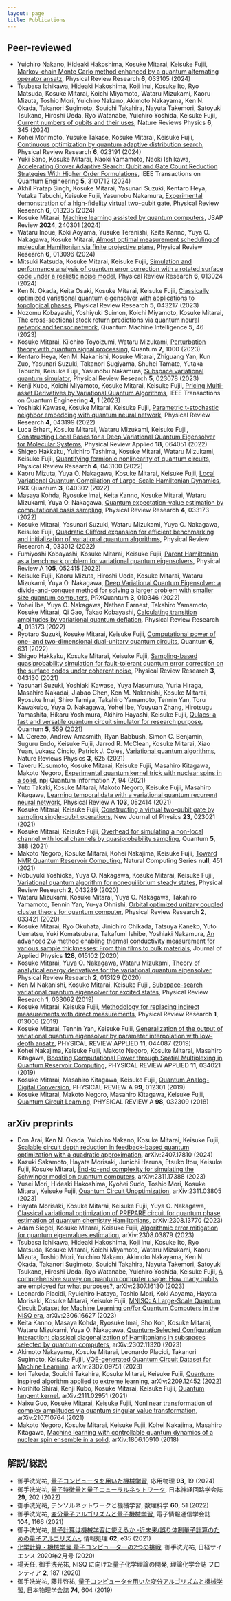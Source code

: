 ```yaml
---
layout: page
title: Publications
---
```


## Peer-reviewed

- Yuichiro Nakano, Hideaki Hakoshima, Kosuke Mitarai, Keisuke Fujii, [Markov-chain Monte Carlo method enhanced by a quantum alternating operator ansatz](https://doi.org/10.1103/physrevresearch.6.033105), Physical Review Research **6**, 033105 (2024)
- Tsubasa Ichikawa, Hideaki Hakoshima, Koji Inui, Kosuke Ito, Ryo Matsuda, Kosuke Mitarai, Koichi Miyamoto, Wataru Mizukami, Kaoru Mizuta, Toshio Mori, Yuichiro Nakano, Akimoto Nakayama, Ken N. Okada, Takanori Sugimoto, Souichi Takahira, Nayuta Takemori, Satoyuki Tsukano, Hiroshi Ueda, Ryo Watanabe, Yuichiro Yoshida, Keisuke Fujii, [Current numbers of qubits and their uses](https://doi.org/10.1038/s42254-024-00725-0), Nature Reviews Physics **6**, 345 (2024)
- Kohei Morimoto, Yusuke Takase, Kosuke Mitarai, Keisuke Fujii, [Continuous optimization by quantum adaptive distribution search](https://doi.org/10.1103/physrevresearch.6.023191), Physical Review Research **6**, 023191 (2024)
- Yuki Sano, Kosuke Mitarai, Naoki Yamamoto, Naoki Ishikawa, [Accelerating Grover Adaptive Search: Qubit and Gate Count Reduction Strategies With Higher Order Formulations](https://doi.org/10.1109/tqe.2024.3393437), IEEE Transactions on Quantum Engineering **5**, 3101712 (2024)
- Akhil Pratap Singh, Kosuke Mitarai, Yasunari Suzuki, Kentaro Heya, Yutaka Tabuchi, Keisuke Fujii, Yasunobu Nakamura, [Experimental demonstration of a high-fidelity virtual two-qubit gate](https://doi.org/10.1103/physrevresearch.6.013235), Physical Review Research **6**, 013235 (2024)
- Kosuke Mitarai, [Machine learning assisted by quantum computers](https://doi.org/10.11470/jsaprev.240301), JSAP Review **2024**, 240301 (2024)
- Wataru Inoue, Koki Aoyama, Yusuke Teranishi, Keita Kanno, Yuya O. Nakagawa, Kosuke Mitarai, [Almost optimal measurement scheduling of molecular Hamiltonian via finite projective plane](https://doi.org/10.1103/physrevresearch.6.013096), Physical Review Research **6**, 013096 (2024)
- Mitsuki Katsuda, Kosuke Mitarai, Keisuke Fujii, [Simulation and performance analysis of quantum error correction with a rotated surface code under a realistic noise model](https://doi.org/10.1103/physrevresearch.6.013024), Physical Review Research **6**, 013024 (2024)
- Ken N. Okada, Keita Osaki, Kosuke Mitarai, Keisuke Fujii, [Classically optimized variational quantum eigensolver with applications to topological phases](https://doi.org/10.1103/physrevresearch.5.043217), Physical Review Research **5**, 043217 (2023)
- Nozomu Kobayashi, Yoshiyuki Suimon, Koichi Miyamoto, Kosuke Mitarai, [The cross-sectional stock return predictions via quantum neural network and tensor network](https://doi.org/10.1007/s42484-023-00136-x), Quantum Machine Intelligence **5**, 46 (2023)
- Kosuke Mitarai, Kiichiro Toyoizumi, Wataru Mizukami, [Perturbation theory with quantum signal processing](https://doi.org/10.22331/q-2023-05-12-1000), Quantum **7**, 1000 (2023)
- Kentaro Heya, Ken M. Nakanishi, Kosuke Mitarai, Zhiguang Yan, Kun Zuo, Yasunari Suzuki, Takanori Sugiyama, Shuhei Tamate, Yutaka Tabuchi, Keisuke Fujii, Yasunobu Nakamura, [Subspace variational quantum simulator](https://doi.org/10.1103/physrevresearch.5.023078), Physical Review Research **5**, 023078 (2023)
- Kenji Kubo, Koichi Miyamoto, Kosuke Mitarai, Keisuke Fujii, [Pricing Multi-asset Derivatives by Variational Quantum Algorithms](https://doi.org/10.1109/tqe.2023.3269525), IEEE Transactions on Quantum Engineering **4**, 1 (2023)
- Yoshiaki Kawase, Kosuke Mitarai, Keisuke Fujii, [Parametric t-stochastic neighbor embedding with quantum neural network](https://doi.org/10.1103/physrevresearch.4.043199), Physical Review Research **4**, 043199 (2022)
- Luca Erhart, Kosuke Mitarai, Wataru Mizukami, Keisuke Fujii, [Constructing Local Bases for a Deep Variational Quantum Eigensolver for Molecular Systems](https://doi.org/10.1103/physrevapplied.18.064051), Physical Review Applied **18**, 064051 (2022)
- Shigeo Hakkaku, Yuichiro Tashima, Kosuke Mitarai, Wataru Mizukami, Keisuke Fujii, [Quantifying fermionic nonlinearity of quantum circuits](https://doi.org/10.1103/PhysRevResearch.4.043100), Physical Review Research **4**, 043100 (2022)
- Kaoru Mizuta, Yuya O. Nakagawa, Kosuke Mitarai, Keisuke Fujii, [Local Variational Quantum Compilation of Large-Scale Hamiltonian Dynamics](https://doi.org/10.1103/prxquantum.3.040302), PRX Quantum **3**, 040302 (2022)
- Masaya Kohda, Ryosuke Imai, Keita Kanno, Kosuke Mitarai, Wataru Mizukami, Yuya O. Nakagawa, [Quantum expectation-value estimation by computational basis sampling](https://doi.org/10.1103/physrevresearch.4.033173), Physical Review Research **4**, 033173 (2022)
- Kosuke Mitarai, Yasunari Suzuki, Wataru Mizukami, Yuya O. Nakagawa, Keisuke Fujii, [Quadratic Clifford expansion for efficient benchmarking and initialization of variational quantum algorithms](https://doi.org/10.1103/physrevresearch.4.033012), Physical Review Research **4**, 033012 (2022)
- Fumiyoshi Kobayashi, Kosuke Mitarai, Keisuke Fujii, [Parent Hamiltonian as a benchmark problem for variational quantum eigensolvers](https://doi.org/10.1103/PhysRevA.105.052415), Physical Review A **105**, 052415 (2022)
- Keisuke Fujii, Kaoru Mizuta, Hiroshi Ueda, Kosuke Mitarai, Wataru Mizukami, Yuya O. Nakagawa, [Deep Variational Quantum Eigensolver: a divide-and-conquer method for solving a larger problem with smaller size quantum computers](https://doi.org/10.1103/PRXQuantum.3.010346), PRXQuantum **3**, 010346 (2022)
- Yohei Ibe, Yuya O. Nakagawa, Nathan Earnest, Takahiro Yamamoto, Kosuke Mitarai, Qi Gao, Takao Kobayashi, [Calculating transition amplitudes by variational quantum deflation](https://doi.org/10.1103/physrevresearch.4.013173), Physical Review Research **4**, 013173 (2022)
- Ryotaro Suzuki, Kosuke Mitarai, Keisuke Fujii, [Computational power of one- and two-dimensional dual-unitary quantum circuits](https://doi.org/10.22331/q-2022-01-24-631), Quantum **6**, 631 (2022)
- Shigeo Hakkaku, Kosuke Mitarai, Keisuke Fujii, [Sampling-based quasiprobability simulation for fault-tolerant quantum error correction on the surface codes under coherent noise](https://doi.org/10.1103/physrevresearch.3.043130), Physical Review Research **3**, 043130 (2021)
- Yasunari Suzuki, Yoshiaki Kawase, Yuya Masumura, Yuria Hiraga, Masahiro Nakadai, Jiabao Chen, Ken M. Nakanishi, Kosuke Mitarai, Ryosuke Imai, Shiro Tamiya, Takahiro Yamamoto, Tennin Yan, Toru Kawakubo, Yuya O. Nakagawa, Yohei Ibe, Youyuan Zhang, Hirotsugu Yamashita, Hikaru Yoshimura, Akihiro Hayashi, Keisuke Fujii, [Qulacs: a fast and versatile quantum circuit simulator for research purpose](https://doi.org/10.22331/q-2021-10-06-559), Quantum **5**, 559 (2021)
- M. Cerezo, Andrew Arrasmith, Ryan Babbush, Simon C. Benjamin, Suguru Endo, Keisuke Fujii, Jarrod R. McClean, Kosuke Mitarai, Xiao Yuan, Lukasz Cincio, Patrick J. Coles, [Variational quantum algorithms](https://doi.org/10.1038/s42254-021-00348-9), Nature Reviews Physics **3**, 625 (2021)
- Takeru Kusumoto, Kosuke Mitarai, Keisuke Fujii, Masahiro Kitagawa, Makoto Negoro, [Experimental quantum kernel trick with nuclear spins in a solid](https://doi.org/10.1038/s41534-021-00423-0), npj Quantum Information **7**, 94 (2021)
- Yuto Takaki, Kosuke Mitarai, Makoto Negoro, Keisuke Fujii, Masahiro Kitagawa, [Learning temporal data with a variational quantum recurrent neural network](https://doi.org/10.1103/physreva.103.052414), Physical Review A **103**, 052414 (2021)
- Kosuke Mitarai, Keisuke Fujii, [Constructing a virtual two-qubit gate by sampling single-qubit operations](https://doi.org/10.1088/1367-2630/abd7bc), New Journal of Physics **23**, 023021 (2021)
- Kosuke Mitarai, Keisuke Fujii, [Overhead for simulating a non-local channel with local channels by quasiprobability sampling](https://doi.org/10.22331/q-2021-01-28-388), Quantum **5**, 388 (2021)
- Makoto Negoro, Kosuke Mitarai, Kohei Nakajima, Keisuke Fujii, [Toward NMR Quantum Reservoir Computing](https://doi.org/10.1007/978-981-13-1687-6_19), Natural Computing Series **null**, 451 (2021)
- Nobuyuki Yoshioka, Yuya O. Nakagawa, Kosuke Mitarai, Keisuke Fujii, [Variational quantum algorithm for nonequilibrium steady states](https://doi.org/10.1103/physrevresearch.2.043289), Physical Review Research **2**, 043289 (2020)
- Wataru Mizukami, Kosuke Mitarai, Yuya O. Nakagawa, Takahiro Yamamoto, Tennin Yan, Yu-ya Ohnishi, [Orbital optimized unitary coupled cluster theory for quantum computer](https://doi.org/10.1103/physrevresearch.2.033421), Physical Review Research **2**, 033421 (2020)
- Kosuke Mitarai, Ryo Okuhata, Jinichiro Chikada, Tatsuya Kaneko, Yuto Uematsu, Yuki Komatsubara, Takafumi Ishibe, Yoshiaki Nakamura, [An advanced 2ω method enabling thermal conductivity measurement for various sample thicknesses: From thin films to bulk materials](https://doi.org/10.1063/5.0007302), Journal of Applied Physics **128**, 015102 (2020)
- Kosuke Mitarai, Yuya O. Nakagawa, Wataru Mizukami, [Theory of analytical energy derivatives for the variational quantum eigensolver](https://doi.org/10.1103/PhysRevResearch.2.013129), Physical Review Research **2**, 013129 (2020)
- Ken M Nakanishi, Kosuke Mitarai, Keisuke Fujii, [Subspace-search variational quantum eigensolver for excited states](https://doi.org/10.1103/PhysRevResearch.1.033062), Physical Review Research **1**, 033062 (2019)
- Kosuke Mitarai, Keisuke Fujii, [Methodology for replacing indirect measurements with direct measurements](https://doi.org/10.1103/PhysRevResearch.1.013006), Physical Review Research **1**, 013006 (2019)
- Kosuke Mitarai, Tennin Yan, Keisuke Fujii, [Generalization of the output of variational quantum eigensolver by parameter interpolation with low-depth ansatz](https://doi.org/10.1103/PhysRevApplied.11.044087), PHYSICAL REVIEW APPLIED **11**, 044087 (2019)
- Kohei Nakajima, Keisuke Fujii, Makoto Negoro, Kosuke Mitarai, Masahiro Kitagawa, [Boosting Computational Power through Spatial Multiplexing in Quantum Reservoir Computing](https://doi.org/10.1103/PhysRevApplied.11.034021), PHYSICAL REVIEW APPLIED **11**, 034021 (2019)
- Kosuke Mitarai, Masahiro Kitagawa, Keisuke Fujii, [Quantum Analog-Digital Conversion](https://doi.org/10.1103/PhysRevA.99.012301), PHYSICAL REVIEW A **99**, 012301 (2019)
- Kosuke Mitarai, Makoto Negoro, Masahiro Kitagawa, Keisuke Fujii, [Quantum Circuit Learning](https://doi.org/10.1103/PhysRevA.98.032309), PHYSICAL REVIEW A **98**, 032309 (2018)

## arXiv preprints

- Don Arai, Ken N. Okada, Yuichiro Nakano, Kosuke Mitarai, Keisuke Fujii, [Scalable circuit depth reduction in feedback-based quantum optimization with a quadratic approximation](https://arxiv.org/abs/arXiv:2407.17810), arXiv:2407.17810 (2024)
- Kazuki Sakamoto, Hayata Morisaki, Junichi Haruna, Etsuko Itou, Keisuke Fujii, Kosuke Mitarai, [End-to-end complexity for simulating the Schwinger model on quantum computers](https://arxiv.org/abs/arXiv:2311.17388), arXiv:2311.17388 (2023)
- Yusei Mori, Hideaki Hakoshima, Kyohei Sudo, Toshio Mori, Kosuke Mitarai, Keisuke Fujii, [Quantum Circuit Unoptimization](https://arxiv.org/abs/arXiv:2311.03805), arXiv:2311.03805 (2023)
- Hayata Morisaki, Kosuke Mitarai, Keisuke Fujii, Yuya O. Nakagawa, [Classical variational optimization of PREPARE circuit for quantum phase estimation of quantum chemistry Hamiltonians](https://arxiv.org/abs/arXiv:2308.13770), arXiv:2308.13770 (2023)
- Adam Siegel, Kosuke Mitarai, Keisuke Fujii, [Algorithmic error mitigation for quantum eigenvalues estimation](https://arxiv.org/abs/arXiv:2308.03879), arXiv:2308.03879 (2023)
- Tsubasa Ichikawa, Hideaki Hakoshima, Koji Inui, Kosuke Ito, Ryo Matsuda, Kosuke Mitarai, Koichi Miyamoto, Wataru Mizukami, Kaoru Mizuta, Toshio Mori, Yuichiro Nakano, Akimoto Nakayama, Ken N. Okada, Takanori Sugimoto, Souichi Takahira, Nayuta Takemori, Satoyuki Tsukano, Hiroshi Ueda, Ryo Watanabe, Yuichiro Yoshida, Keisuke Fujii, [A comprehensive survey on quantum computer usage: How many qubits are employed for what purposes?](https://arxiv.org/abs/arXiv:2307.16130), arXiv:2307.16130 (2023)
- Leonardo Placidi, Ryuichiro Hataya, Toshio Mori, Koki Aoyama, Hayata Morisaki, Kosuke Mitarai, Keisuke Fujii, [MNISQ: A Large-Scale Quantum Circuit Dataset for Machine Learning on/for Quantum Computers in the NISQ era](https://arxiv.org/abs/arXiv:2306.16627), arXiv:2306.16627 (2023)
- Keita Kanno, Masaya Kohda, Ryosuke Imai, Sho Koh, Kosuke Mitarai, Wataru Mizukami, Yuya O. Nakagawa, [Quantum-Selected Configuration Interaction: classical diagonalization of Hamiltonians in subspaces selected by quantum computers](https://arxiv.org/abs/arXiv:2302.11320), arXiv:2302.11320 (2023)
- Akimoto Nakayama, Kosuke Mitarai, Leonardo Placidi, Takanori Sugimoto, Keisuke Fujii, [VQE-generated Quantum Circuit Dataset for Machine Learning](https://arxiv.org/abs/arXiv:2302.09751), arXiv:2302.09751 (2023)
- Iori Takeda, Souichi Takahira, Kosuke Mitarai, Keisuke Fujii, [Quantum-inspired algorithm applied to extreme learning](https://arxiv.org/abs/arXiv:2209.12452), arXiv:2209.12452 (2022)
- Norihito Shirai, Kenji Kubo, Kosuke Mitarai, Keisuke Fujii, [Quantum tangent kernel](https://arxiv.org/abs/arXiv:2111.02951), arXiv:2111.02951 (2021)
- Naixu Guo, Kosuke Mitarai, Keisuke Fujii, [Nonlinear transformation of complex amplitudes via quantum singular value transformation](https://arxiv.org/abs/arXiv:2107.10764), arXiv:2107.10764 (2021)
- Makoto Negoro, Kosuke Mitarai, Keisuke Fujii, Kohei Nakajima, Masahiro Kitagawa, [Machine learning with controllable quantum dynamics of a nuclear spin ensemble in a solid](https://arxiv.org/abs/arXiv:1806.10910), arXiv:1806.10910 (2018)

## 解説/総説

- 御手洗光祐, [量子コンピュータを用いた機械学習](https://doi.org/10.11470/oubutsu.93.1_19), 応用物理 **93**, 19 (2024)
- 御手洗光祐, [量子特徴量と量子ニューラルネットワーク](https://doi.org/10.3902/jnns.29.202), 日本神経回路学会誌 **29**, 202 (2022)
- 御手洗光祐, テンソルネットワークと機械学習, 数理科学 **60**, 51 (2022)
- 御手洗光祐, [変分量子アルゴリズムと量子機械学習](https://app.journal.ieice.org/trial/104_11/k104_11_1166/index.html), 電子情報通信学会誌 **104**, 1166 (2021)
- 御手洗光祐, [量子計算は機械学習に使えるか -近未来/誤り体制量子計算のための量子アルゴリズム-](http://id.nii.ac.jp/1001/00210284/), 情報処理 **62**, e35 (2021)
- [化学計算・機械学習 量子コンピューターの2つの挑戦](https://www.nikkei-science.com/202002_040.html), 御手洗光祐, 日経サイエンス 2020年2月号 (2020)
- 楊天任, 御手洗光祐, NISQ に向けた量子化学理論の開発, 理論化学会誌 フロンティア **2**, 187 (2020)
- 御手洗光祐, 藤井啓祐, [量子コンピュータを用いた変分アルゴリズムと機械学習](https://doi.org/10.11316/butsuri.74.9_604), 日本物理学会誌 **74**, 604 (2019)
